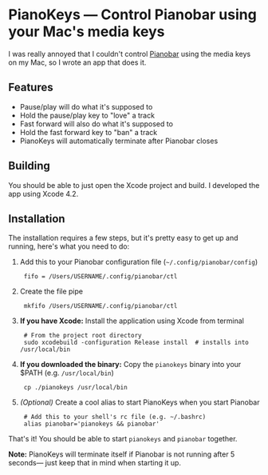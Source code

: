 # PianoKeys — Control Pianobar using your Mac's media keys

I was really annoyed that I couldn't control [Pianobar][pb] using the
media keys on my Mac, so I wrote an app that does it.

[pb]: https://github.com/PromyLOPh/pianobar

## Features

* Pause/play will do what it's supposed to
* Hold the pause/play key to "love" a track
* Fast forward will also do what it's supposed to
* Hold the fast forward key to "ban" a track
* PianoKeys will automatically terminate after Pianobar closes

## Building

You should be able to just open the Xcode project and build. I developed the
app using Xcode 4.2.

## Installation

The installation requires a few steps, but it's pretty easy to get
up and running, here's what you need to do:

1. Add this to your Pianobar configuration file (`~/.config/pianobar/config`)

        fifo = /Users/USERNAME/.config/pianobar/ctl

2. Create the file pipe

        mkfifo /Users/USERNAME/.config/pianobar/ctl

3. **If you have Xcode:** Install the application using Xcode from terminal

        # From the project root directory
        sudo xcodebuild -configuration Release install  # installs into /usr/local/bin

3. **If you downloaded the binary:** Copy the `pianokeys` binary into your $PATH
(e.g. `/usr/local/bin`)

        cp ./pianokeys /usr/local/bin

4. *(Optional)* Create a cool alias to start PianoKeys when you start Pianobar

        # Add this to your shell's rc file (e.g. ~/.bashrc)
        alias pianobar='pianokeys && pianobar'


That's it! You should be able to start `pianokeys` and `pianobar` together.

**Note:** PianoKeys will terminate itself if Pianobar is not running after 5
seconds— just keep that in mind when starting it up.
